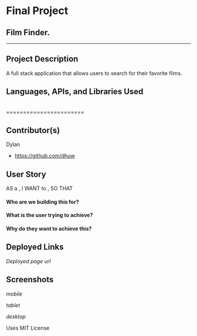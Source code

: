 # Final Project
## Film Finder.
------------------------------
## Project Description
A full stack application that allows users to search for their favorite films. 

## Languages, APIs, and Libraries Used
</br>=======================



## Contributor(s)

 Dylan
- https://github.com/dhuw

## User Story 

AS a , I WANT to , SO THAT  

#### Who are we building this for? 




#### What is the user trying to achieve? 





#### Why do they want to achieve this?



## Deployed Links
*Deployed page url*

## Screenshots

*mobile*

*tablet*

*desktop*


Uses MIT License
